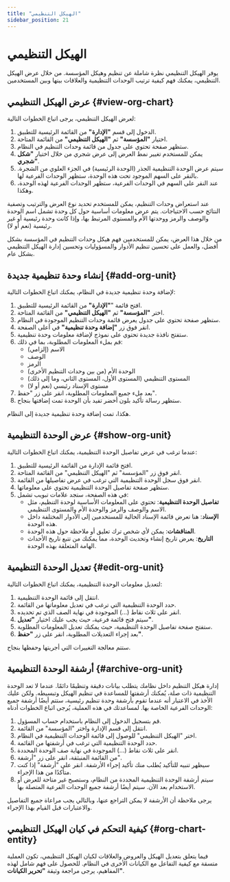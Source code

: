 ```yaml
---
title: "الهيكل التنظيمي"
sidebar_position: 21
---
```

# الهيكل التنظيمي

يوفر الهيكل التنظيمي نظرة شاملة عن تنظيم وهيكل المؤسسة. من خلال عرض الهيكل التنظيمي، يمكنك فهم كيفية ترتيب الوحدات التنظيمية والعلاقات بينها وبين المستخدمين.

## عرض الهيكل التنظيمي {#view-org-chart}

لعرض الهيكل التنظيمي، يرجى اتباع الخطوات التالية:

1. الدخول إلى قسم **"الإدارة"** من القائمة الرئيسية للتطبيق.
2. اختيار **"المؤسسة"** ثم **"الهيكل التنظيمي"** من القائمة المتاحة.
3. ستظهر صفحة تحتوي على جدول من قائمة وحدات التنظيم في النظام.
4. يمكن للمستخدم تغيير نمط العرض إلى عرض شجري من خلال اختيار **"شكل شجري"**.
5. سيتم عرض الوحدة التنظيمية الجذر (الوحدة الرئيسية) في الجزء العلوي من الشجرة. بالنقر على السهم الموجود تحت هذه الوحدة، ستظهر الوحدات الفرعية لها.
6. عند النقر على السهم في الوحدات الفرعية، ستظهر الوحدات الفرعية لهذه الوحدة، وهكذا.

عند استعراض وحدات التنظيم، يمكن للمستخدم تحديد نوع العرض والترتيب وتصفية النتائج حسب الاحتياجات. يتم عرض معلومات أساسية حول كل وحدة تشمل اسم الوحدة والوصف والرمز ووحدتها الأم والمستوى المرتبط بها، وإذا كانت وحدة رئيسية أو غير رئيسية (نعم أو لا).

من خلال هذا العرض، يمكن للمستخدمين فهم هيكل وحدات التنظيم في المؤسسة بشكل أفضل، والعمل على تحسين تنظيم الأدوار والمسؤوليات وتحسين إدارة الهيكل التنظيمي بشكل عام.

## إنشاء وحدة تنظيمية جديدة {#add-org-unit}

لإضافة وحدة تنظيمية جديدة في النظام، يمكنك اتباع الخطوات التالية:

1. افتح قائمة "**"الإدارة"** من القائمة الرئيسية للتطبيق.
2. اختر **"المؤسسة"** ثم **"الهيكل التنظيمي"** من القائمة المتاحة.
3. ستظهر صفحة تحتوي على جدول يعرض قائمة وحدات التنظيم الموجودة في النظام.
4. انقر فوق زر **"إضافة وحدة تنظيمية"** في أعلى الصفحة.
5. ستفتح نافذة جديدة تحتوي على نموذج لإضافة معلومات وحدة تنظيمية.
6. قم بملء المعلومات المطلوبة، بما في ذلك:
   - الاسم (إلزامي)
   - الوصف
   - الرمز
   - الوحدة الأم (من بين وحدات التنظيم الأخرى)
   - المستوى التنظيمي (المستوى الأول، المستوى الثاني، وما إلى ذلك)
   - مستوى الإسناد رئيسي (نعم أو لا)
7. بعد ملء جميع المعلومات المطلوبة، انقر على زر "حفظ".
8. ستظهر رسالة تأكيد بلون أخضر تفيد بأن الوحدة تمت إضافتها بنجاح.

هكذا، تمت إضافة وحدة تنظيمية جديدة إلى النظام.

## عرض الوحدة التنظيمية {#show-org-unit}

عندما ترغب في عرض تفاصيل الوحدة التنظيمية، يمكنك اتباع الخطوات التالية:

1. افتح قائمة الإدارة من القائمة الرئيسية للتطبيق.
2. انقر فوق زر "المؤسسة" ثم "الهيكل التنظيمي" من القائمة المتاحة.
3. انقر فوق سجل الوحدة التنظيمية التي ترغب في عرض تفاصيلها من القائمة.
4. ستظهر صفحة تفاصيل الوحدة التنظيمية تحتوي على معلوماتها.
5. في هذه الصفحة، ستجد علامات تبويب تشمل:
   - **تفاصيل الوحدة التنظيمية**: تحتوي على المعلومات الأساسية لوحدة التنظيم، مثل الاسم والوصف والرمز والوحدة الأم والمستوى التنظيمي.
   - **الإسناد**: هنا تعرض قائمة الإسناد الحالية للمستخدمين إلى الأدوار المختلفة داخل هذه الوحدة.
   - **المناقشات**: يمكن لأي شخص ترك تعليق أو ملاحظة حول هذه الوحدة.
   - **التاريخ**: يعرض تاريخ إنشاء وتحديث الوحدة، مما يمكنك من تتبع تاريخ الأحداث الهامة المتعلقة بهذه الوحدة.

## تعديل الوحدة التنظيمية {#edit-org-unit}

لتعديل معلومات الوحدة التنظيمية، يمكنك اتباع الخطوات التالية:

1. انتقل إلى قائمة الوحدة التنظيمية.
2. حدد الوحدة التنظيمية التي ترغب في تعديل معلوماتها من القائمة.
3. انقر على ثلاث نقاط (...) الموجودة في نهاية الصف الذي تم تحديده.
4. سيتم فتح قائمة فرعية، حيث يجب عليك اختيار **"تعديل"**.
5. ستفتح صفحة تفاصيل الوحدة التنظيمية، حيث يمكنك تعديل المعلومات المطلوبة.
6. بعد إجراء التعديلات المطلوبة، انقر على زر **"حفظ"**.

ستتم معالجة التغييرات التي أجريتها وحفظها بنجاح.

## أرشفة الوحدة التنظيمية {#archive-org-unit}

إدارة هيكل التنظيم داخل نظامك يتطلب بيانات دقيقة وتنظيمًا دائمًا. عندما لا تعد الوحدة التنظيمية ذات صلة، يُمكنك أرشفتها للمساعدة في تنظيم الهيكل وتبسيطه. ولكن عليك الأخذ في الاعتبار أنه عندما تقوم بأرشفة وحدة تنظيم رئيسية، ستتم أيضًا أرشفة جميع الوحدات الفرعية الخاصة بها. لمساعدتك في هذه العملية، يُرجى اتباع الخطوات أدناه:

1. قم بتسجيل الدخول إلى النظام باستخدام حساب المسؤول.
2. انتقل إلى قسم الإدارة واختر "المؤسسة" من القائمة.
3. اختر "الهيكل التنظيمي" للوصول إلى قائمة الوحدات التنظيمية في النظام.
4. حدد الوحدة التنظيمية التي ترغب في أرشفتها من القائمة.
5. انقر على ثلاث نقاط (...) الموجودة في نهاية صف الوحدة المحددة.
6. من القائمة المنبثقة، انقر على زر "أرشفة".
7. سيظهر تنبيه للتأكيد يُطلب منك تأكيد إجراء الأرشفة. انقر على "أرشفة" إذا كنت متأكدًا من هذا الإجراء.
8. سيتم أرشفة الوحدة التنظيمية المحددة من النظام، وستصبح غير متاحة للعرض أو الاستخدام بعد الآن. سيتم أيضًا أرشفة جميع الوحدات الفرعية المتصلة بها.

يرجى ملاحظة أن الأرشفة لا يمكن التراجع عنها، وبالتالي يجب مراعاة جميع التفاصيل والاعتبارات قبل القيام بهذا الإجراء.

## كيفية التحكم في كيان الهيكل التنظيمي {#org-chart-entity}

فيما يتعلق بتعديل الهيكل والعروض والعلاقات لكيان الهيكل التنظيمي، تكون العملية متسقة مع كيفية التفاعل مع الكيانات الأخرى في النظام. للحصول على فهم شامل لهذه المفاهيم، يرجى مراجعة وثيقة **"تحرير الكيانات"**.
